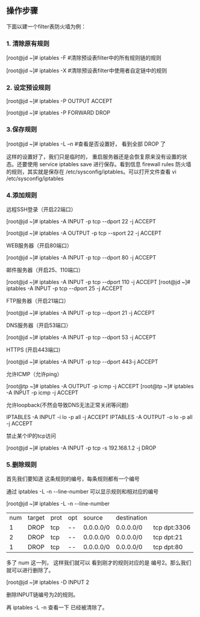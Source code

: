 ## 操作步骤

下面以建一个filter表防火墙为例：

### **1. 清除原有规则**

[root@jd ~]# iptables -F    #清除预设表filter中的所有规则链的规则

[root@jd ~]# iptables -X    #清除预设表filter中使用者自定链中的规则

### **2. 设定预设规则**

[root@jd ~]# iptables -P OUTPUT ACCEPT

[root@jd ~]# iptables -P FORWARD DROP

### **3.保存规则**

[root@jd ~]# iptables -L –n    #查看是否设置好， 看到全部 DROP 了

这样的设置好了，我们只是临时的， 重启服务器还是会恢复原来没有设置的状态。还要使用 service iptables save 进行保存。看到信息 firewall rules 防火墙的规则，其实就是保存在 /etc/sysconfig/iptables。可以打开文件查看 vi /etc/sysconfig/iptables


### **4.添加规则**

远程SSH登录（开启22端口）

[root@jd ~]# iptables -A INPUT -p tcp --dport 22 -j ACCEPT

[root@jd ~]# iptables -A OUTPUT -p tcp --sport 22 -j ACCEPT

WEB服务器（开启80端口）

[root@jd ~]# iptables -A INPUT -p tcp --dport 80 -j ACCEPT

邮件服务器（开启25、110端口）

[root@jd ~]# iptables -A INPUT -p tcp --dport 110 -j ACCEPT
[root@jd ~]# iptables -A INPUT -p tcp --dport 25 -j ACCEPT

FTP服务器（开启21端口）

[root@jd ~]# iptables -A INPUT -p tcp --dport 21 -j ACCEPT

DNS服务器（开启53端口）

[root@jd ~]# iptables -A INPUT -p tcp --dport 53 -j ACCEPT

HTTPS (开启443端口)

[root@jd ~]# iptables -A INPUT -p tcp --dport 443-j ACCEPT

允许ICMP（允许ping）

[root@tp ~]# iptables -A OUTPUT -p icmp -j ACCEPT
[root@tp ~]# iptables -A INPUT -p icmp -j ACCEPT

允许loopback(不然会导致DNS无法正常关闭等问题)

IPTABLES -A INPUT -i lo -p all -j ACCEPT
IPTABLES -A OUTPUT -o lo -p all -j ACCEPT

禁止某个IP的tcp访问

[root@jd ~]# iptables -A INPUT -p tcp -s 192.168.1.2 -j DROP


### **5.删除规则**

首先我们要知道 这条规则的编号，每条规则都有一个编号

通过 iptables -L -n --line-number 可以显示规则和相对应的编号

[root@jd ~]# iptables -L -n --line-number

<table border="0">
<tr>
  <td>num</td>
  <td>target</td>
  <td>prot</td>
  <td>opt</td>
  <td>source</td>
  <td>destination</td>
  <td>&nbsp;</td>
</tr>
<tr>
  <td>1</td>
  <td>DROP</td>
  <td>tcp</td>
  <td>--</td>
  <td>0.0.0.0/0</td>
  <td>0.0.0.0/0</td>
  <td>tcp dpt:3306</td>
</tr>
<tr>
  <td>2</td>
  <td>DROP</td>
  <td>tcp</td>
  <td>--</td>
  <td>0.0.0.0/0</td>
  <td>0.0.0.0/0</td>
  <td>tcp dpt:21</td>
</tr>
<tr>
  <td>1</td>
  <td>DROP</td>
  <td>tcp</td>
  <td>--</td>
  <td>0.0.0.0/0</td>
  <td>0.0.0.0/0</td>
  <td>tcp dpt:80</td>
</tr>
</table>

多了 num 这一列， 这样我们就可以 看到刚才的规则对应的是 编号2。那么我们就可以进行删除了。

[root@jd ~]# iptables -D INPUT 2

删除INPUT链编号为2的规则。

再 iptables -L -n 查看一下 已经被清除了。
